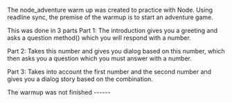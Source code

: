 The node_adventure warm up was created to practice with Node. Using readline sync, the premise of the warmup is to start an adventure game. 

This was done in 3 parts 
Part 1: The introduction gives you a greeting and asks a question method() which you will respond with a number. 

Part 2: Takes this number and gives you dialog based on this number, which then asks you a question which you must answer with a number. 

Part 3: Takes into account the first number and the second number and gives you a dialog story based on the combination. 

The warmup was not finished ------

